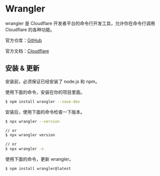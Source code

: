# Wrangler

wrangler 是 Cloudflare 开发者平台的命令行开发工具，允许你在命令行调用 Cloudflare 的各种功能。

官方仓库：[GitHub](https://github.com/cloudflare/workers-sdk/tree/main/packages/wrangler)

官方文档：[Cloudflare](https://developers.cloudflare.com/workers/wrangler/)

## 安装 & 更新

安装前，必须保证已经安装了 node.js 和 npm。

使用下面的命令，安装在你的项目里面。

```bash
$ npm install wrangler --save-dev
```

安装后，使用下面的命令检查一下版本。

```bash
$ npx wrangler --version

// or
$ npx wrangler version

// or
$ npx wrangler -v
```

使用下面的命令，更新 wrangler。

```bash
$ npm install wrangler@latest
```